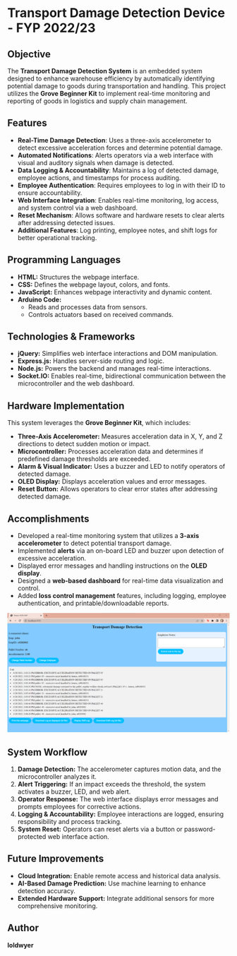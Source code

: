 # Transport Damage Detection Device - FYP 2022/23

## Objective
The **Transport Damage Detection System** is an embedded system designed to enhance warehouse efficiency by automatically identifying potential damage to goods during transportation and handling. This project utilizes the **Grove Beginner Kit** to implement real-time monitoring and reporting of goods in logistics and supply chain management.

## Features
- **Real-Time Damage Detection**: Uses a three-axis accelerometer to detect excessive acceleration forces and determine potential damage.
- **Automated Notifications**: Alerts operators via a web interface with visual and auditory signals when damage is detected.
- **Data Logging & Accountability**: Maintains a log of detected damage, employee actions, and timestamps for process auditing.
- **Employee Authentication**: Requires employees to log in with their ID to ensure accountability.
- **Web Interface Integration**: Enables real-time monitoring, log access, and system control via a web dashboard.
- **Reset Mechanism**: Allows software and hardware resets to clear alerts after addressing detected issues.
- **Additional Features**: Log printing, employee notes, and shift logs for better operational tracking.

## Programming Languages
- **HTML:** Structures the webpage interface.
- **CSS:** Defines the webpage layout, colors, and fonts.
- **JavaScript:** Enhances webpage interactivity and dynamic content.
- **Arduino Code:**
  - Reads and processes data from sensors.
  - Controls actuators based on received commands.

## Technologies & Frameworks
- **jQuery:** Simplifies web interface interactions and DOM manipulation.
- **Express.js:** Handles server-side routing and logic.
- **Node.js:** Powers the backend and manages real-time interactions.
- **Socket.IO:** Enables real-time, bidirectional communication between the microcontroller and the web dashboard.

## Hardware Implementation
This system leverages the **Grove Beginner Kit**, which includes:
- **Three-Axis Accelerometer:** Measures acceleration data in X, Y, and Z directions to detect sudden motion or impact.
- **Microcontroller:** Processes acceleration data and determines if predefined damage thresholds are exceeded.
- **Alarm & Visual Indicator:** Uses a buzzer and LED to notify operators of detected damage.
- **OLED Display:** Displays acceleration values and error messages.
- **Reset Button:** Allows operators to clear error states after addressing detected damage.

## Accomplishments
- Developed a real-time monitoring system that utilizes a **3-axis accelerometer** to detect potential transport damage.
- Implemented **alerts** via an on-board LED and buzzer upon detection of excessive acceleration.
- Displayed error messages and handling instructions on the **OLED display**.
- Designed a **web-based dashboard** for real-time data visualization and control.
- Added **loss control management** features, including logging, employee authentication, and printable/downloadable reports.

![Page with logs](TDD.png)

## System Workflow
1. **Damage Detection:** The accelerometer captures motion data, and the microcontroller analyzes it.
2. **Alert Triggering:** If an impact exceeds the threshold, the system activates a buzzer, LED, and web alert.
3. **Operator Response:** The web interface displays error messages and prompts employees for corrective actions.
4. **Logging & Accountability:** Employee interactions are logged, ensuring responsibility and process tracking.
5. **System Reset:** Operators can reset alerts via a button or password-protected web interface action.

## Future Improvements
- **Cloud Integration:** Enable remote access and historical data analysis.
- **AI-Based Damage Prediction:** Use machine learning to enhance detection accuracy.
- **Extended Hardware Support:** Integrate additional sensors for more comprehensive monitoring.

## Author
**loldwyer** 
